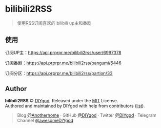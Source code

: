 # bilibili2RSS

> 使用RSS订阅喜欢的 bilibili up主和番剧



## 使用

订阅UP主：https://api.prprpr.me/bilibili2rss/user/6997378

订阅番剧：https://api.prprpr.me/bilibili2rss/bangumi/6446

订阅分区：https://api.prprpr.me/bilibili2rss/partion/33

## Author

**bilibili2RSS** © [DIYgod](https://github.com/DIYgod), Released under the [MIT](./LICENSE) License.<br>
Authored and maintained by DIYgod with help from contributors ([list](https://github.com/DIYgod/DPlayer/contributors)).

> Blog [@Anotherhome](https://www.anotherhome.net) · GitHub [@DIYgod](https://github.com/DIYgod) · Twitter [@DIYgod](https://twitter.com/DIYgod) · Telegram Channel [@awesomeDIYgod](https://t.me/awesomeDIYgod)